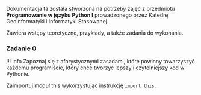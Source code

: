 Dokumentacja ta została stworzona na potrzeby zajęć z przedmiotu **Programowanie w języku Python I** prowadzonego przez Katedrę Geoinformatyki i Informatyki Stosowanej.

Zawiera wstępy teoretyczne, przykłady, a także zadania do wykonania.

### Zadanie 0

!!! info
    Zapoznaj się z aforystycznymi zasadami, które powinny towarzyszyć każdemu programiście, który chce tworzyć lepszy i czytelniejszy kod w Pythonie.

Zaimportuj moduł this wykorzystując instrukcję `import this`.
